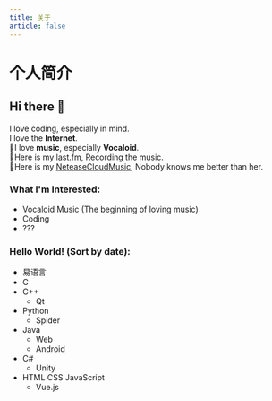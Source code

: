 ```yaml
---
title: 关于
article: false
---
```


# 个人简介

## Hi there 👋

I love coding, especially in mind.  
I love the **Internet**.  
🎵I love **music**, especially **Vocaloid**.  
🎵Here is my [last.fm](https://www.last.fm/zh/user/oldshensheep), Recording the music.  
🎵Here is my [NeteaseCloudMusic](https://music.163.com/#/user/home?id=319475460), Nobody knows me better than her.

### What I'm Interested:

- Vocaloid Music (The beginning of loving music)
- Coding
- ???

### Hello World! (Sort by date):

- 易语言
- C
- C++
  - Qt
- Python
  - Spider
- Java
  - Web
  - Android
- C#
  - Unity
- HTML CSS JavaScript
  - Vue.js
